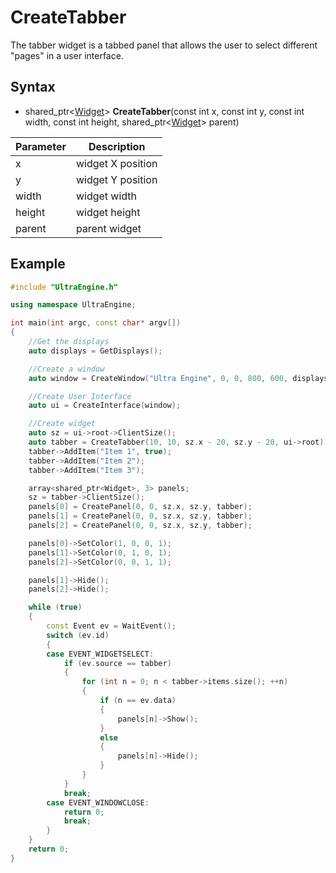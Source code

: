 # CreateTabber #

The tabber widget is a tabbed panel that allows the user to select different "pages" in a user interface.

## Syntax ##

- shared_ptr<[Widget](Widget.md)\> **CreateTabber**(const int x, const int y, const int width, const int height, shared_ptr<[Widget](Widget.md)\> parent)

| Parameter | Description |
| --- | --- |
| x | widget X position |
| y | widget Y position |
| width | widget width |
| height | widget height |
| parent | parent widget |

## Example ##
```c++
#include "UltraEngine.h"

using namespace UltraEngine;

int main(int argc, const char* argv[])
{
    //Get the displays
    auto displays = GetDisplays();

    //Create a window
    auto window = CreateWindow("Ultra Engine", 0, 0, 800, 600, displays[0]);

    //Create User Interface
    auto ui = CreateInterface(window);

    //Create widget
    auto sz = ui->root->ClientSize();
    auto tabber = CreateTabber(10, 10, sz.x - 20, sz.y - 20, ui->root);
    tabber->AddItem("Item 1", true);
    tabber->AddItem("Item 2");
    tabber->AddItem("Item 3");

    array<shared_ptr<Widget>, 3> panels;
    sz = tabber->ClientSize();
    panels[0] = CreatePanel(0, 0, sz.x, sz.y, tabber);
    panels[1] = CreatePanel(0, 0, sz.x, sz.y, tabber);
    panels[2] = CreatePanel(0, 0, sz.x, sz.y, tabber);

    panels[0]->SetColor(1, 0, 0, 1);
    panels[1]->SetColor(0, 1, 0, 1);
    panels[2]->SetColor(0, 0, 1, 1);

    panels[1]->Hide();
    panels[2]->Hide();

    while (true)
    {
        const Event ev = WaitEvent();
        switch (ev.id)
        {
        case EVENT_WIDGETSELECT:
            if (ev.source == tabber)
            {
                for (int n = 0; n < tabber->items.size(); ++n)
                {
                    if (n == ev.data)
                    {
                        panels[n]->Show();
                    }
                    else
                    {
                        panels[n]->Hide();
                    }
                }
            }
            break;
        case EVENT_WINDOWCLOSE:
            return 0;
            break;
        }
    }
    return 0;
}
```
